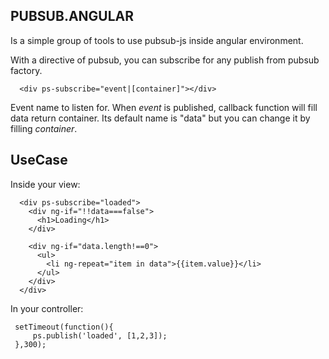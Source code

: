 ## PUBSUB.ANGULAR

Is a simple group of tools to use pubsub-js inside angular environment.

With a directive of pubsub, you can subscribe for any publish from pubsub factory.

```
  <div ps-subscribe="event|[container]"></div>
```

Event name to listen for. When *event* is published, callback function will fill data return container. Its default name is "data" but you can change it by filling *container*.

## UseCase

Inside your view:

```
  <div ps-subscribe="loaded">
    <div ng-if="!!data===false">
      <h1>Loading</h1>
    </div>
    
    <div ng-if="data.length!==0">
      <ul>
        <li ng-repeat="item in data">{{item.value}}</li>
      </ul>
    </div>
  </div>
```

In your controller:

```
 setTimeout(function(){
     ps.publish('loaded', [1,2,3]);
 },300);
```
